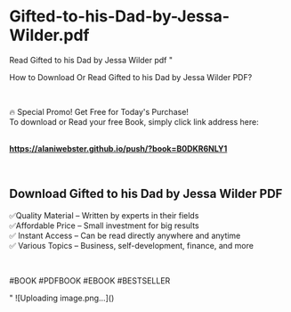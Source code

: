 # Gifted-to-his-Dad-by-Jessa-Wilder.pdf
Read Gifted to his Dad by Jessa Wilder pdf
"<p>How to Download Or Read Gifted to his Dad by Jessa Wilder PDF?</p>
<p>&nbsp;</p>
<p>&#128293;  Special Promo! Get Free for Today's Purchase!<br />To download or Read your free Book, simply click link address here:&nbsp;<br />&nbsp;</p>
<p><a href=""https://alaniwebster.github.io/push/?book=B0DKR6NLY1""><strong>https://alaniwebster.github.io/push/?book=B0DKR6NLY1</strong></a></p>
<p>&nbsp;</p>
<h2>Download Gifted to his Dad by Jessa Wilder PDF</h2>
<p>&#x2705;Quality Material &ndash; Written by experts in their fields<br />&#x2705;Affordable Price &ndash; Small investment for big results<br />&#x2705; Instant Access &ndash; Can be read directly anywhere and anytime<br />&#x2705; Various Topics &ndash; Business, self-development, finance, and more</p>
<p>&nbsp;</p>
<p>#BOOK #PDFBOOK #EBOOK #BESTSELLER</p>
"
![Uploading image.png…]()
